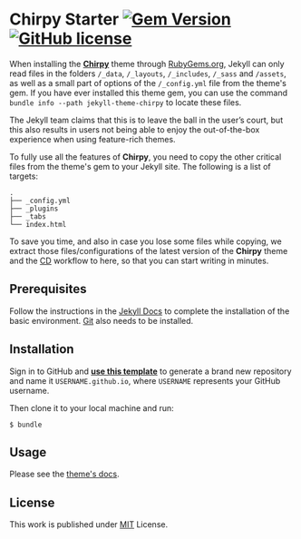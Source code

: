 # Chirpy Starter [![Gem Version](https://img.shields.io/gem/v/jekyll-theme-chirpy)](https://rubygems.org/gems/jekyll-theme-chirpy) [![GitHub license](https://img.shields.io/github/license/cotes2020/chirpy-starter.svg?color=blue)][mit]

When installing the [**Chirpy**][chirpy] theme through [RubyGems.org][gem], Jekyll can only read
files in the folders `/_data`, `/_layouts`, `/_includes`, `/_sass` and `/assets`, as well as a small
part of options of the `/_config.yml` file from the theme's gem. If you have ever installed this
theme gem, you can use the command `bundle info --path jekyll-theme-chirpy` to locate these files.

The Jekyll team claims that this is to leave the ball in the user’s court, but this also results in
users not being able to enjoy the out-of-the-box experience when using feature-rich themes.

To fully use all the features of **Chirpy**, you need to copy the other critical files from the
theme's gem to your Jekyll site. The following is a list of targets:

```shell
.
├── _config.yml
├── _plugins
├── _tabs
└── index.html
```

To save you time, and also in case you lose some files while copying, we extract those
files/configurations of the latest version of the **Chirpy** theme and the [CD][CD] workflow to
here, so that you can start writing in minutes.

## Prerequisites

Follow the instructions in the [Jekyll Docs](https://jekyllrb.com/docs/installation/) to complete
the installation of the basic environment. [Git](https://git-scm.com/) also needs to be installed.

## Installation

Sign in to GitHub and [**use this template**][use-template] to generate a brand new repository and
name it `USERNAME.github.io`, where `USERNAME` represents your GitHub username.

Then clone it to your local machine and run:

```
$ bundle
```

## Usage

Please see the [theme's docs](https://github.com/cotes2020/jekyll-theme-chirpy#documentation).

## License

This work is published under [MIT][mit] License.

[gem]: https://rubygems.org/gems/jekyll-theme-chirpy
[chirpy]: https://github.com/cotes2020/jekyll-theme-chirpy/
[use-template]: https://github.com/cotes2020/chirpy-starter/generate
[CD]: https://en.wikipedia.org/wiki/Continuous_deployment
[mit]: https://github.com/cotes2020/chirpy-starter/blob/master/LICENSE
